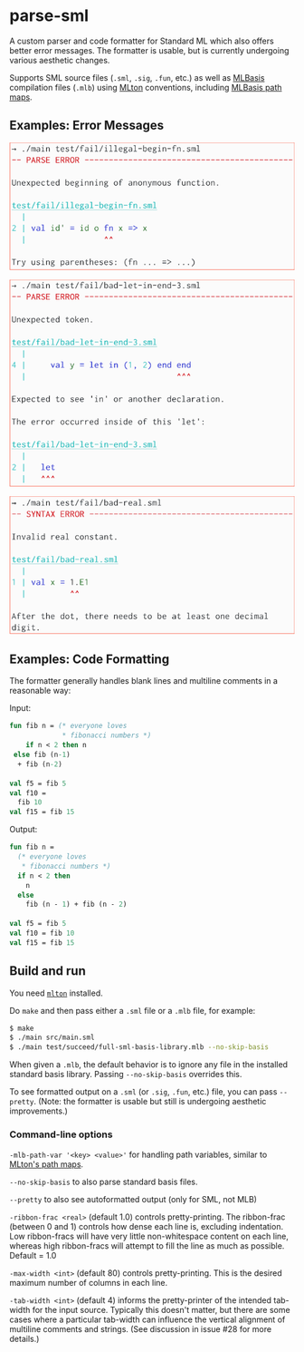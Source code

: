 # parse-sml

A custom parser and code formatter for Standard ML which also offers
better error messages. The formatter is usable, but is currently undergoing
various aesthetic changes.

Supports SML source files
(`.sml`, `.sig`, `.fun`, etc.) as well as
[MLBasis](http://mlton.org/MLBasis) compilation files (`.mlb`) using
[MLton](https://github.com/MLton/mlton) conventions,
including [MLBasis path maps](http://mlton.org/MLBasisPathMap).

## Examples: Error Messages

![Example 1](examples/ex1-small.png)

![Example 2](examples/ex2-small.png)

![Example 3](examples/ex3-small.png)

## Examples: Code Formatting

The formatter generally handles blank lines and multiline comments in a
reasonable way:

Input:
```sml
fun fib n = (* everyone loves
             * fibonacci numbers *)
    if n < 2 then n
 else fib (n-1)
  + fib (n-2)

val f5 = fib 5
val f10 =
  fib 10
val f15 = fib 15
```

Output:
```sml
fun fib n =
  (* everyone loves
   * fibonacci numbers *)
  if n < 2 then
    n
  else
    fib (n - 1) + fib (n - 2)

val f5 = fib 5
val f10 = fib 10
val f15 = fib 15
```

## Build and run

You need [`mlton`](http://mlton.org/) installed.

Do `make` and then pass either a `.sml` file or a `.mlb` file, for example:
```bash
$ make
$ ./main src/main.sml
$ ./main test/succeed/full-sml-basis-library.mlb --no-skip-basis
```

When given a `.mlb`, the default behavior is to ignore any file in the
installed standard basis library. Passing `--no-skip-basis` overrides this.

To see formatted output on a `.sml` (or `.sig`, `.fun`, etc.) file, you can
pass `--pretty`. (Note: the formatter is usable but still is undergoing
aesthetic improvements.)

### Command-line options

`-mlb-path-var '<key> <value>'` for handling path variables, similar to
[MLton's path maps](http://mlton.org/MLBasisPathMap).

`--no-skip-basis` to also parse standard basis files.

`--pretty` to also see autoformatted output (only for SML, not MLB)

`-ribbon-frac <real>` (default 1.0) controls pretty-printing. The
ribbon-frac (between 0 and 1) controls how dense each line is, excluding
indentation. Low ribbon-fracs will have very little non-whitespace content
on each line, whereas high ribbon-fracs will attempt to fill the line as
much as possible. Default = 1.0

`-max-width <int>` (default 80) controls pretty-printing.
This is the desired maximum number of columns in each line.

`-tab-width <int>` (default 4) informs the pretty-printer of the intended
tab-width for the input source. Typically this doesn't matter, but there are
some cases where a particular tab-width can influence the vertical alignment
of multiline comments and strings. (See discussion in issue #28 for more
details.)
